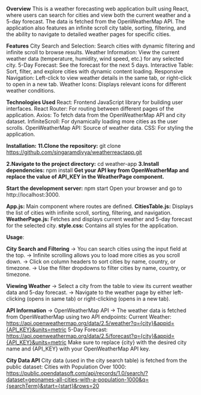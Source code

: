 **Overview**
  This is a weather forecasting web application built using React, where users can search for cities and view both the current weather and a 5-day forecast. The data is fetched from the    OpenWeatherMap API. The application also features an infinite scroll city table, sorting, filtering, and the ability to navigate to detailed weather pages for specific cities.

**Features**
  City Search and Selection: Search cities with dynamic filtering and infinite scroll to browse results.
  Weather Information: View the current weather data (temperature, humidity, wind speed, etc.) for any selected city.
  5-Day Forecast: See the forecast for the next 5 days.
  Interactive Table: Sort, filter, and explore cities with dynamic content loading.
  Responsive Navigation: Left-click to view weather details in the same tab, or right-click to open in a new tab.
  Weather Icons: Displays relevant icons for different weather conditions.
  
**Technologies Used**
  React: Frontend JavaScript library for building user interfaces.
  React Router: For routing between different pages of the application.
  Axios: To fetch data from the OpenWeatherMap API and city dataset.
  InfiniteScroll: For dynamically loading more cities as the user scrolls.
  OpenWeatherMap API: Source of weather data.
  CSS: For styling the application.

**Installation:**
**11.Clone the repository:**
    git clone https://github.com/singaramdivya/weatherreactapp.git
    
**2.Navigate to the project directory:**
    cd weather-app
**3.Install dependencies:**
    npm install
**Get your API key from OpenWeatherMap and replace the value of API_KEY in the WeatherPage component.**

**Start the development server:**
    npm start
Open your browser and go to http://localhost:3000.

**App.js:** Main component where routes are defined.
**CitiesTable.js:** Displays the list of cities with infinite scroll, sorting, filtering, and navigation.
**WeatherPage.js:** Fetches and displays current weather and 5-day forecast for the selected city.
**style.css:** Contains all styles for the application.

**Usage**:

**City Search and Filtering** 
-> You can search cities using the input field at the top.
-> Infinite scrolling allows you to load more cities as you scroll down.
-> Click on column headers to sort cities by name, country, or timezone.
-> Use the filter dropdowns to filter cities by name, country, or timezone.

**Viewing Weather**
-> Select a city from the table to view its current weather data and 5-day forecast.
-> Navigate to the weather page by either left-clicking (opens in same tab) or right-clicking (opens in a new tab).

**API Information**
-> OpenWeatherMap API
-> The weather data is fetched from OpenWeatherMap using two API endpoints:
    Current Weather: https://api.openweathermap.org/data/2.5/weather?q={city}&appid={API_KEY}&units=metric
    5-Day Forecast: https://api.openweathermap.org/data/2.5/forecast?q={city}&appid={API_KEY}&units=metric
    Make sure to replace {city} with the desired city name and {API_KEY} with your OpenWeatherMap API key.

**City Data API**
  City data (used in the city search table) is fetched from the public dataset:
  Cities with Population Over 1000: https://public.opendatasoft.com/api/records/1.0/search/?dataset=geonames-all-cities-with-a-population-1000&q={searchTerm}&start={start}&rows=20

